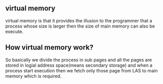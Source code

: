 ## virtual memory

virtual memory is that it provides the illusion to the programmer that a process whose size is larger then the size of main memory can also be execute. 

## How virtual memory work?

So basically we divide the process in sub pages and all the pages are stored in logial address space(means secondary storage) and when a process start execution then we fetch only those page from LAS to main memory which is required.  